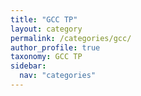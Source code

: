 ```yaml
---
title: "GCC TP"
layout: category
permalink: /categories/gcc/
author_profile: true
taxonomy: GCC TP
sidebar:
  nav: "categories"
---
```

